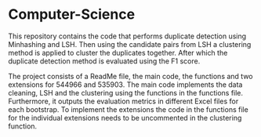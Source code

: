 # Computer-Science
This repository contains the code that performs duplicate detection using Minhashing and LSH. Then using the candidate pairs from LSH a clustering method is applied to cluster the duplicates together. After which the duplicate detection method is evaluated using the F1 score. 

The project consists of a ReadMe file, the main code, the functions and two extensions for 544966 and 535903. 
The main code implements the data cleaning, LSH and the clustering using the functions in the functions file. Furthermore, it outputs the evaluation metrics in different Excel files for each bootstrap. 
To implement the extensions the code in the functions file for the individual extensions needs to be uncommented in the clustering function. 
